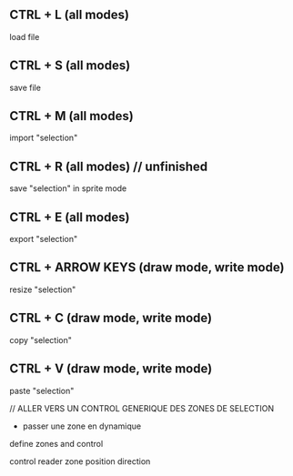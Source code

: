 
## CTRL + L (all modes)

load file

## CTRL + S (all modes)

save file

## CTRL + M (all modes)

import "selection"

## CTRL + R (all modes) // unfinished

save "selection" in sprite mode

## CTRL + E (all modes)

export "selection"

## CTRL + ARROW KEYS (draw mode, write mode)

resize "selection"

## CTRL + C (draw mode, write mode)

copy "selection"

## CTRL + V (draw mode, write mode)

paste "selection"


// ALLER VERS UN CONTROL GENERIQUE DES ZONES DE SELECTION

- passer une zone en dynamique

define zones and control

control reader zone
  position direction
